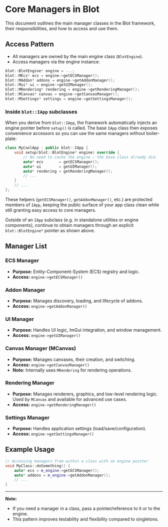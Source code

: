 # Core Managers in Blot

This document outlines the main manager classes in the Blot framework, their responsibilities, and how to access and use them.

## Access Pattern
- All managers are owned by the main engine class (`BlotEngine`).
- Access managers via the engine instance:

```cpp
blot::BlotEngine* engine = ...;
blot::MEcs* ecs = engine->getECSManager();
blot::MAddon* addons = engine->getAddonManager();
blot::Mui* ui = engine->getUIManager();
blot::MRendering* rendering = engine->getRenderingManager();
blot::MCanvas* canvas = engine->getCanvasManager();
blot::MSettings* settings = engine->getSettingsManager();
```

### Inside `blot::IApp` subclasses
When you derive from `blot::IApp`, the framework automatically injects an engine pointer before `setup()` is called.  The base `IApp` class then exposes convenience accessors so you can use the same managers without boiler-plate:

```cpp
class MyCoolApp : public blot::IApp {
    void setup(blot::BlotEngine* engine) override {
        // No need to cache the engine – the base class already did.
        auto* ecs       = getECSManager();
        auto* ui        = getUIManager();
        auto* rendering = getRenderingManager();
        // ...
    }
    // ...
};
```

These helpers (`getECSManager()`, `getAddonManager()`, etc.) are protected members of `IApp`, keeping the public surface of your app class clean while still granting easy access to core managers.

Outside of an `IApp` subclass (e.g. in standalone utilities or engine components), continue to obtain managers through an explicit `blot::BlotEngine*` pointer as shown above.

## Manager List

### ECS Manager
- **Purpose:** Entity-Component-System (ECS) registry and logic.
- **Access:** `engine->getECSManager()`

### Addon Manager
- **Purpose:** Manages discovery, loading, and lifecycle of addons.
- **Access:** `engine->getAddonManager()`

### UI Manager
- **Purpose:** Handles UI logic, ImGui integration, and window management.
- **Access:** `engine->getUIManager()`

### Canvas Manager (MCanvas)
- **Purpose:** Manages canvases, their creation, and switching.
- **Access:** `engine->getCanvasManager()`
- **Note:** Internally uses `MRendering` for rendering operations.

### Rendering Manager
- **Purpose:** Manages renderers, graphics, and low-level rendering logic. Used by `MCanvas` and available for advanced use cases.
- **Access:** `engine->getRenderingManager()`

### Settings Manager
- **Purpose:** Handles application settings (load/save/configuration).
- **Access:** `engine->getSettingsManager()`

## Example Usage

```cpp
// Accessing managers from within a class with an engine pointer
void MyClass::doSomething() {
    auto* ecs = m_engine->getECSManager();
    auto* addons = m_engine->getAddonManager();
    // ...
}
```

---

**Note:**
- If you need a manager in a class, pass a pointer/reference to it or to the engine.
- This pattern improves testability and flexibility compared to singletons. 
